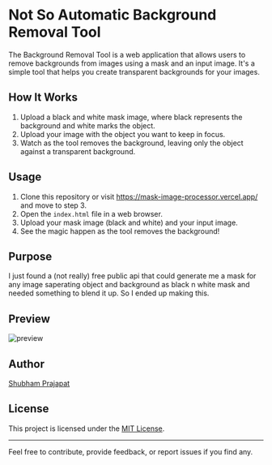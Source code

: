 # Not So Automatic Background Removal Tool

The Background Removal Tool is a web application that allows users to remove backgrounds from images using a mask and an input image. It's a simple tool that helps you create transparent backgrounds for your images.

## How It Works

1. Upload a black and white mask image, where black represents the background and white marks the object.
2. Upload your image with the object you want to keep in focus.
3. Watch as the tool removes the background, leaving only the object against a transparent background.

## Usage

1. Clone this repository or visit https://mask-image-processor.vercel.app/ and move to step 3.
2. Open the `index.html` file in a web browser.
3. Upload your mask image (black and white) and your input image.
4. See the magic happen as the tool removes the background!

## Purpose

I just found a (not really) free public api that could generate me a mask for any image saperating object and background as black n white mask and needed something to blend it up. So I ended up making this.

## Preview

![preview](https://github.com/shubham-web/mask-image-processor/assets/52674815/aab63c8b-a586-44bc-be96-69075707ccfa)

## Author

[Shubham Prajapat](https://github.com/shubham-web)

## License

This project is licensed under the [MIT License](LICENSE).

---

Feel free to contribute, provide feedback, or report issues if you find any.
